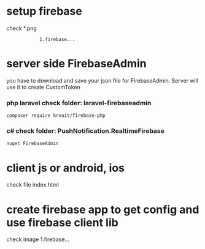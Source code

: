 ﻿# setup firebase
 check *.png
 
				1.firebase...

# server side FirebaseAdmin

you have to download and save your json file for FirebaseAdmin. Server will use it to create CustomToken

### php laravel check folder: laravel-firebaseadmin
	
	composer require kreait/firebase-php

### c# check folder: PushNotification.RealtimeFirebase

	nuget FirebaseAdmin

# client js or android, ios

check file index.html


# create firebase app to get config and use firebase client lib

check image 1.firebase...


